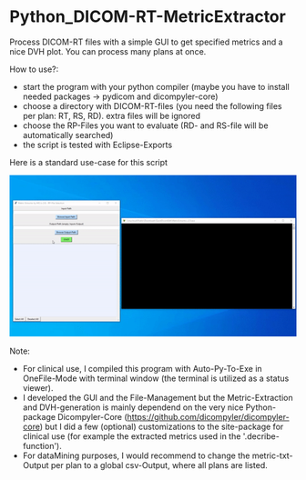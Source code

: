 # Python_DICOM-RT-MetricExtractor
Process DICOM-RT files with a simple GUI to get specified metrics and a nice DVH plot. You can process many plans at once.

How to use?:
- start the program with your python compiler (maybe you have to install needed packages -> pydicom and dicompyler-core)
- choose a directory with DICOM-RT-files (you need the following files per plan: RT, RS, RD). extra files will be ignored
- choose the RP-Files you want to evaluate (RD- and RS-file will be automatically searched)
- the script is tested with Eclipse-Exports

Here is a standard use-case for this script

![GIF 1](https://github.com/Kiragroh/Python_DICOM-RT-MetricExtractor/blob/main/DICOM-RT%20Metric-Extractor.gif)

Note:
- For clinical use, I compiled this program with Auto-Py-To-Exe in OneFile-Mode with terminal window (the terminal is utilized as a status viewer).
- I developed the GUI and the File-Management but the Metric-Extraction and DVH-generation is mainly dependend on the very nice Python-package Dicompyler-Core (https://github.com/dicompyler/dicompyler-core) but I did a few (optional) customizations to the site-package for clinical use (for example the extracted metrics used in the '.decribe-function').
- For dataMining purposes, I would recommend to change the metric-txt-Output per plan to a global csv-Output, where all plans are listed.
